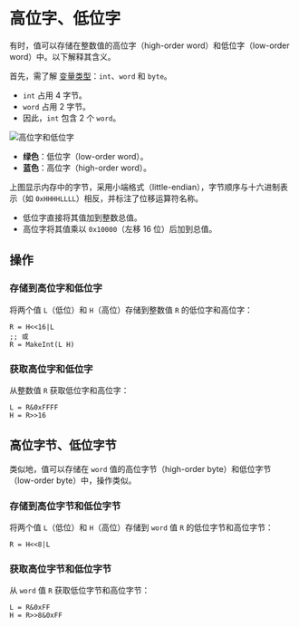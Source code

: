 # 高位字、低位字

有时，值可以存储在整数值的高位字（high-order word）和低位字（low-order word）中。以下解释其含义。

首先，需了解 [变量类型](IDH_VARIABLES.md)：`int`、`word` 和 `byte`。

- `int` 占用 4 字节。
- `word` 占用 2 字节。
- 因此，`int` 包含 2 个 `word`。

![高位字和低位字](lohiword.gif)

- **绿色**：低位字（low-order word）。
- **蓝色**：高位字（high-order word）。

上图显示内存中的字节，采用小端格式（little-endian），字节顺序与十六进制表示（如 `0xHHHHLLLL`）相反，并标注了位移运算符名称。

- 低位字直接将其值加到整数总值。
- 高位字将其值乘以 `0x10000`（左移 16 位）后加到总值。

## 操作

### 存储到高位字和低位字

将两个值 `L`（低位）和 `H`（高位）存储到整数值 `R` 的低位字和高位字：

```qm
R = H<<16|L
;; 或
R = MakeInt(L H)
```

### 获取高位字和低位字

从整数值 `R` 获取低位字和高位字：

```qm
L = R&0xFFFF
H = R>>16
```

## 高位字节、低位字节

类似地，值可以存储在 `word` 值的高位字节（high-order byte）和低位字节（low-order byte）中，操作类似。

### 存储到高位字节和低位字节

将两个值 `L`（低位）和 `H`（高位）存储到 `word` 值 `R` 的低位字节和高位字节：

```qm
R = H<<8|L
```

### 获取高位字节和低位字节

从 `word` 值 `R` 获取低位字节和高位字节：

```qm
L = R&0xFF
H = R>>8&0xFF
```